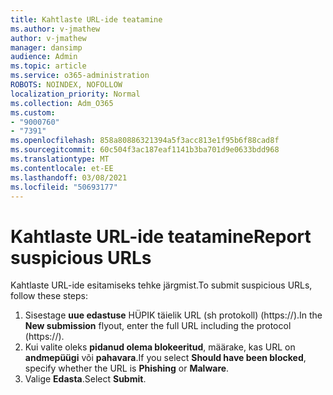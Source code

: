 ```yaml
---
title: Kahtlaste URL-ide teatamine
ms.author: v-jmathew
author: v-jmathew
manager: dansimp
audience: Admin
ms.topic: article
ms.service: o365-administration
ROBOTS: NOINDEX, NOFOLLOW
localization_priority: Normal
ms.collection: Adm_O365
ms.custom:
- "9000760"
- "7391"
ms.openlocfilehash: 858a80886321394a5f3acc813e1f95b6f88cad8f
ms.sourcegitcommit: 60c504f3ac187eaf1141b3ba701d9e0633bdd968
ms.translationtype: MT
ms.contentlocale: et-EE
ms.lasthandoff: 03/08/2021
ms.locfileid: "50693177"
---
```

# <a name="report-suspicious-urls"></a><span data-ttu-id="ca57d-102">Kahtlaste URL-ide teatamine</span><span class="sxs-lookup"><span data-stu-id="ca57d-102">Report suspicious URLs</span></span>

<span data-ttu-id="ca57d-103">Kahtlaste URL-ide esitamiseks tehke järgmist.</span><span class="sxs-lookup"><span data-stu-id="ca57d-103">To submit suspicious URLs, follow these steps:</span></span>

1. <span data-ttu-id="ca57d-104">Sisestage **uue edastuse** HÜPIK täielik URL (sh protokoll) (https://).</span><span class="sxs-lookup"><span data-stu-id="ca57d-104">In the **New submission** flyout, enter the full URL including the protocol (https://).</span></span>
2. <span data-ttu-id="ca57d-105">Kui valite oleks **pidanud olema blokeeritud**, määrake, kas URL on **andmepüügi** või **pahavara**.</span><span class="sxs-lookup"><span data-stu-id="ca57d-105">If you select **Should have been blocked**, specify whether the URL is **Phishing** or **Malware**.</span></span>
3. <span data-ttu-id="ca57d-106">Valige **Edasta**.</span><span class="sxs-lookup"><span data-stu-id="ca57d-106">Select **Submit**.</span></span>
